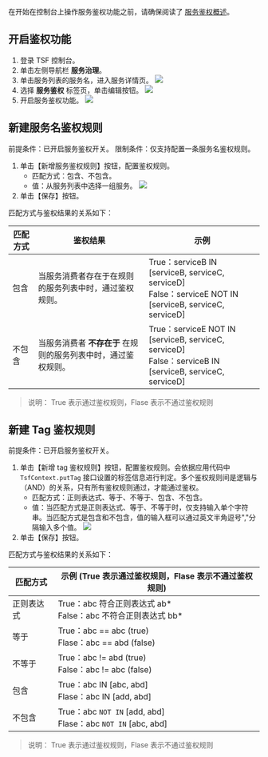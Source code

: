 在开始在控制台上操作服务鉴权功能之前，请确保阅读了 [服务鉴权概述](https://cloud.tencent.com/document/product/649/18024)。

## 开启鉴权功能

1. 登录 TSF 控制台。
2. 单击左侧导航栏 **服务治理**。
3. 单击服务列表的服务名，进入服务详情页。
  ![](https://main.qcloudimg.com/raw/6196b219d0d4b6ca93aafe6de57f0682.png)
4. 选择 **服务鉴权** 标签页，单击编辑按钮。
  ![](https://main.qcloudimg.com/raw/d34d0cf439ef61755e015278a15bcb02.png)
5. 开启服务鉴权功能。
  ![](https://main.qcloudimg.com/raw/119de2576739b184d3847f0732a2b872.png)


## 新建服务名鉴权规则

前提条件：已开启服务鉴权开关。
限制条件：仅支持配置一条服务名鉴权规则。

1. 单击【新增服务鉴权规则】按钮，配置鉴权规则。
   - 匹配方式：包含、不包含。
   - 值：从服务列表中选择一组服务。
     ![](https://main.qcloudimg.com/raw/9d68353ecd5b0ea172860fb54c7c742b.png)
2. 单击【保存】按钮。

匹配方式与鉴权结果的关系如下：

| 匹配方式 | 鉴权结果                                                     | 示例                                                         |
| -------- | ------------------------------------------------------------ | ------------------------------------------------------------ |
| 包含     | 当服务消费者存在于在规则的服务列表中时，通过鉴权规则。       | True：serviceB IN  [serviceB, serviceC, serviceD]<br>False：serviceE NOT IN  [serviceB, serviceC, serviceD] |
| 不包含   | 当服务消费者 **不存在于** 在规则的服务列表中时，通过鉴权规则。 | True：serviceE NOT IN  [serviceB, serviceC, serviceD]<br>False：serviceB IN  [serviceB, serviceC, serviceD] |

> 说明： True 表示通过鉴权规则，Flase 表示不通过鉴权规则



## 新建 Tag 鉴权规则

前提条件：已开启服务鉴权开关。

1. 单击【新增 tag 鉴权规则】按钮，配置鉴权规则。会依据应用代码中 `TsfContext.putTag` 接口设置的标签信息进行判定。多个鉴权规则间是逻辑与（AND）的关系，只有所有鉴权规则通过，才能通过鉴权。
   - 匹配方式：正则表达式、等于、不等于、包含、不包含。
   - 值：当匹配方式是正则表达式、等于、不等于时，仅支持输入单个字符串。当匹配方式是包含和不包含，值的输入框可以通过英文半角逗号","分隔输入多个值。
     ![](https://main.qcloudimg.com/raw/bdcd8f4228fb6dc4b866d18397bbdb17.png)
2. 单击【保存】按钮。

匹配方式与鉴权结果的关系如下：

| 匹配方式   | 示例 (True 表示通过鉴权规则，Flase 表示不通过鉴权规则)       |
| ---------- | ------------------------------------------------------------ |
| 正则表达式 | True：abc 符合正则表达式 ab* <br>False：abc 不符合正则表达式 bb* |
| 等于       | True：abc == abc (true) <br>Flase：abc == abd (false)        |
| 不等于     | True：abc != abd (true) <br>False：abc != abc (false)        |
| 包含       | True：abc IN [abc, abd]  <br>Flase：abc IN [add, abd]        |
| 不包含     | True：abc `NOT IN` [add, abd]  <br>Flase：abc `NOT IN`  [abc, abd] |

> 说明： True 表示通过鉴权规则，Flase 表示不通过鉴权规则